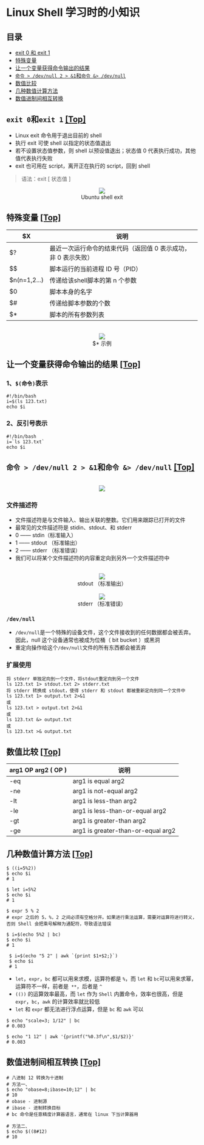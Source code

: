 # Linux Shell 学习时的小知识

## 目录

* [exit 0 和 exit 1](#exit-0和exit-1-top)
* [特殊变量](#特殊变量-top)
* [让一个变量获得命令输出的结果](#让一个变量获得命令输出的结果-top)
* [`命令 > /dev/null 2 > &1`和`命令 &> /dev/null`](#命令--devnull-2--1和命令--devnull-top)
* [数值比较](#数值比较-top)
* [几种数值计算方法](#几种数值计算方法-top)
* [数值进制间相互转换](#数值进制间相互转换-top)


## `exit 0`和`exit 1` [[Top]](#目录)

* Linux exit 命令用于退出目前的 shell
* 执行 exit 可使 shell 以指定的状态值退出
* 若不设置状态值参数，则 shell 以预设值退出；状态值 0 代表执行成功，其他值代表执行失败
* exit 也可用在 script，离开正在执行的 script，回到 shell
> 语法：exit [ 状态值 ]

<div align=center>
  <img src="./images/shell_exit.jpg"><br/>Ubuntu shell exit
 </div>

## 特殊变量 [[Top]](#目录)

| $X | 说明 |
| --- | --- | 
| $? | 最近一次运行命令的结束代码（返回值 0 表示成功，非 0 表示失败） |
| $$ | 脚本运行的当前进程 ID 号（PID） |
| $n(n=1,2...) | 传递给该shell脚本的第 n 个参数 |
| $0 | 脚本本身的名字 |
| $# | 传递给脚本参数的个数 |
| $* | 脚本的所有参数列表 |

<br/>
<div align=center>
  <img src="./images/shell_$.jpg"><br/>$* 示例
 </div>

## 让一个变量获得命令输出的结果 [[Top]](#目录)

### 1、`$(命令)`表示

``` shell
#!/bin/bash
i=$(ls 123.txt)
echo $i
```

### 2、反引号表示

``` shell
#!/bin/bash
i=`ls 123.txt`
echo $i
```

## `命令 > /dev/null 2 > &1`和`命令 &> /dev/null` [[Top]](#目录)

<br/>
<div align=center>
  <img src="./images/shell_wj.jpg"><br/>
 </div>
 
 ### 文件描述符
 
 * 文件描述符是与文件输入、输出关联的整数。它们用来跟踪已打开的文件
 * 最常见的文件描述符是 stidin、stdout、和 stderr
  * 0 —— stdin（标准输入）
  * 1 —— stdout （标准输出）
  * 2 —— stderr （标准错误）
 * 我们可以将某个文件描述符的内容重定向到另外一个文件描述符中

<br/>
<div align=center>
  <img src="./images/shell_stdout.jpg"><br/>stdout （标准输出）
 </div>
 
 <br/>
<div align=center>
  <img src="./images/shell_stderr.jpg"><br/>stderr （标准错误）
 </div>
 
 ### `/dev/null`
 
 * `/dev/null`是一个特殊的设备文件，这个文件接收到的任何数据都会被丢弃。因此，null 这个设备通常也被成为位桶（ bit bucket ）或黑洞
 * 重定向操作给这个`/dev/null`文件的所有东西都会被丢弃
 ### 扩展使用
 
 ``` shell
 将 stderr 单独定向到一个文件，将stdout重定向到另一个文件
 ls 123.txt 1> stdout.txt 2> stderr.txt
 将 stderr 转换成 stdout，使得 stderr 和 stdout 都被重新定向到同一个文件中
 ls 123.txt 1> output.txt 2>&1
 或
 ls 123.txt > output.txt 2>&1
 或
 ls 123.txt &> output.txt
 或
 ls 123.txt >& output.txt
 ```
 
 ## 数值比较 [[Top]](#目录)
 
| arg1 OP arg2 ( OP ) | 说明 |
| --- | --- |
| -eq | arg1 is equal arg2 |
| -ne | arg1 is not-equal arg2 |
| -lt | arg1 is less-than arg2 |
| -le | arg1 is less-than-or-equal arg2 |
| -gt | arg1 is greater-than arg2 |
| -ge | arg1 is greater-than-or-equal arg2 |

## 几种数值计算方法 [[Top]](#目录)
 
 ``` shell
 $ ((i=5%2))
 $ echo $i            
 # 1
 
 $ let i=5%2
 $ echo $i            
 # 1
 
 $ expr 5 % 2
 # expr 之后的 5，%，2 之间必须有空格分开。如果进行乘法运算，需要对运算符进行转义，否则 Shell 会把乘号解释为通配符，导致语法错误
 
 $ i=$(echo 5%2 | bc)
 $ echo $i            
 # 1
  
  $ i=$(echo "5 2" | awk `{print $1+$2;}`)
  $ echo $i            
  # 1
 ```
 
 * `let`，`expr`，`bc` 都可以用来求模，运算符都是 `%`，而 `let` 和 `bc`可以用来求幂，运算符不一样，前者是` **`，后者是 `^ `
 * `(())` 的运算效率最高，而 `let` 作为 `Shell` 内置命令，效率也很高，但是 `expr`，`bc`，`awk` 的计算效率就比较低
* `let` 和 `expr` 都无法进行浮点运算，但是 `bc` 和 `awk` 可以
 ``` shell
 $ echo "scale=3; 1/12" | bc
 # 0.083
 
 $ echo "1 12" | awk '{printf("%0.3f\n",$1/$2)}'
 # 0.083
 ```
 
 ## 数值进制间相互转换 [[Top]](#目录)
 
 ``` shell
# 八进制 12 转换为十进制
# 方法一、
$ echo "obase=8;ibase=10;12" | bc            
# 10
# obase - 进制源
# ibase - 进制转换目标
# bc 命令是任意精度计算器语言，通常在 linux 下当计算器用
 
# 方法二、
$ echo $((8#12)                                                 
# 10
 ```
 
